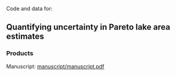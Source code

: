 Code and data for:

## Quantifying uncertainty in Pareto lake area estimates

### Products

Manuscript: [manuscript/manuscript.pdf](manuscript/manuscript.pdf)

<!--- [Notes Scratch-pad](https://docs.google.com/document/d/1ks71d9FZYyjgkdFlzzFcGP2AVxJ-hFSeCDLOytpufoc/edit?usp=sharing) --->
